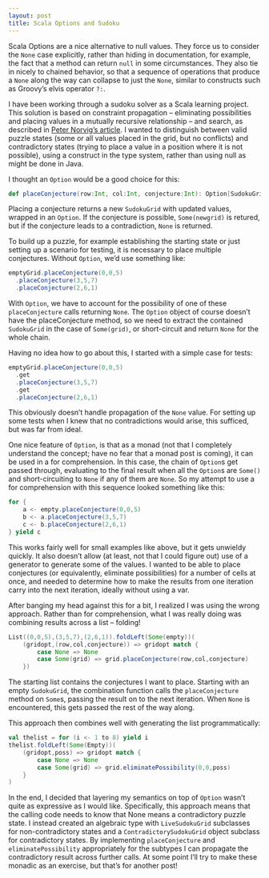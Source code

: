 ```yaml
---
layout: post
title: Scala Options and Sudoku
---
```


Scala Options are a nice alternative to null values. They force us to consider the ```None``` case explicitly, rather than hiding in documentation, for example, the fact that a method can return ```null``` in some circumstances. They also tie in nicely to chained behavior, so that a sequence of operations that produce a ```None``` along the way can collapse to just the ```None```, similar to constructs such as Groovy’s elvis operator ```?:```.

I have been working through a sudoku solver as a Scala learning project. This solution is based on constraint propagation – eliminating possibilities and placing values in a mutually recursive relationship – and search, as described in [Peter Norvig’s article](http://norvig.com/sudoku.html). I wanted to distinguish between valid puzzle states (some or all values placed in the grid, but no conflicts) and contradictory states (trying to place a value in a position where it is not possible), using a construct in the type system, rather than using null as might be done in Java.

I thought an ```Option``` would be a good choice for this:

```scala
def placeConjecture(row:Int, col:Int, conjecture:Int): Option[SudokuGrid]
```

Placing a conjecture returns a new ```SudokuGrid``` with updated values, wrapped in an ```Option```. If the conjecture is possible, ```Some(newgrid)``` is retured, but if the conjecture leads to a contradiction, ```None``` is returned.

To build up a puzzle, for example establishing the starting state or just setting up a scenario for testing, it is necessary to place multiple conjectures. Without ```Option```, we’d use something like:

```scala
emptyGrid.placeConjecture(0,0,5)
  .placeConjecture(3,5,7)
  .placeConjecture(2,6,1)
```

With ```Option```, we have to account for the possibility of one of these ```placeConjecture``` calls returning ```None```. The ```Option``` object of course doesn’t have the placeConjecture method, so we need to extract the contained ```SudokuGrid``` in the case of ```Some(grid)```, or short-circuit and return ```None``` for the whole chain.

Having no idea how to go about this, I started with a simple case for tests:

```scala
emptyGrid.placeConjecture(0,0,5)
  .get
  .placeConjecture(3,5,7)
  .get
  .placeConjecture(2,6,1)
```

This obviously doesn’t handle propagation of the ```None``` value. For setting up some tests when I knew that no contradictions would arise, this sufficed, but was far from ideal.

One nice feature of ```Option```, is that as a monad (not that I completely understand the concept; have no fear that a monad post is coming), it can be used in a for comprehension. In this case, the chain of ```Option```s get passed through, evaluating to the final result when all the ```Option```s are ```Some()``` and short-circuiting to ```None``` if any of them are ```None```. So my attempt to use a for comprehension with this sequence looked something like this:

```scala
for {
    a <- empty.placeConjecture(0,0,5)
    b <- a.placeConjecture(3,5,7)
    c <- b.placeConjecture(2,6,1)
} yield c
```

This works fairly well for small examples like above, but it gets unwieldy quickly. It also doesn’t allow (at least, not that I could figure out) use of a generator to generate some of the values. I wanted to be able to place conjectures (or equivalently, eliminate possibilities) for a number of cells at once, and needed to determine how to make the results from one iteration carry into the next iteration, ideally without using a var.

After banging my head against this for a bit, I realized I was using the wrong approach. Rather than for comprehension, what I was really doing was combining results across a list – folding!

```scala
List((0,0,5),(3,5,7),(2,6,1)).foldLeft(Some(empty))(
    (gridopt,(row,col,conjecture)) => gridopt match {
        case None => None
        case Some(grid) => grid.placeConjecture(row,col,conjecture)
    })
```

The starting list contains the conjectures I want to place. Starting with an empty ```SudokuGrid```, the combination function calls the ```placeConjecture``` method on ```Some```s, passing the result on to the next iteration. When ```None``` is encountered, this gets passed the rest of the way along.

This approach then combines well with generating the list programmatically:

```scala
val thelist = for (i <- 1 to 8) yield i
thelist.foldLeft(Some(Empty))(
    (gridopt,poss) => gridopt match {
        case None => None
        case Some(grid) => grid.eliminatePossibility(0,0,poss)
    }
)
```

In the end, I decided that layering my semantics on top of ```Option``` wasn’t quite as expressive as I would like. Specifically, this approach means that the calling code needs to know that None means a contradictory puzzle state. I instead created an algebraic type with ```LiveSudokuGrid``` subclasses for non-contradictory states and a ```ContradictorySudokuGrid``` object subclass for contradictory states. By implementing ```placeConjecture``` and ```eliminatePossibility``` appropriately for the subtypes I can propagate the contradictory result across further calls. At some point I’ll try to make these monadic as an exercise, but that’s for another post!